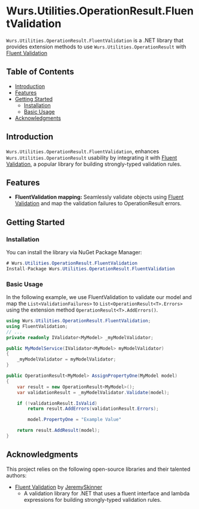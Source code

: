 # Wurs.Utilities.OperationResult.FluentValidation

`Wurs.Utilities.OperationResult.FluentValidation` is a .NET library that provides extension methods to use `Wurs.Utilities.OperationResult` with [Fluent Validation](https://github.com/FluentValidation/FluentValidation)

## Table of Contents

- [Introduction](#introduction)
- [Features](#features)
- [Getting Started](#getting-started)
  - [Installation](#installation)
  - [Basic Usage](#basic-usage)
- [Acknowledgments](#acknowledgments)

## Introduction

`Wurs.Utilities.OperationResult.FluentValidation`, enhances `Wurs.Utilities.OperationResult` usability by integrating it with [Fluent Validation](https://github.com/FluentValidation/FluentValidation), a popular library for building strongly-typed validation rules.

## Features
- **FluentValidation mapping:** Seamlessly validate objects using [Fluent Validation](https://github.com/FluentValidation/FluentValidation) and map the validation failures to OperationResult errors.

## Getting Started

### Installation

You can install the library via NuGet Package Manager:

```c#
# Wurs.Utilities.OperationResult.FluentValidation
Install-Package Wurs.Utilities.OperationResult.FluentValidation
```
### Basic Usage
In the following example, we use FluentValidation to validate our model and map the `List<ValidationFailures>` to `List<OperationResult<T>.Errors>` using the extension method `OperationResult<T>.AddErrors()`.

```c#
using Wurs.Utilities.OperationResult.FluentValidation;
using FluentValidation;
// ...
private readonly IValidator<MyModel> _myModelValidator;

public MyModelService(IValidator<MyModel> myModelValidator)
{
    _myModelValidator = myModelValidator;
}

public OperationResult<MyModel> AssignPropertyOne(MyModel model)
{
    var result = new OperationResult<MyModel>();
    var validationResult = _myModelValidator.Validate(model);

    if (!validationResult.IsValid)
        return result.AddErrors(validationResult.Errors);

        model.PropertyOne = "Example Value"

    return result.AddResult(model);
}
```
## Acknowledgments

This project relies on the following open-source libraries and their talented authors:

- [Fluent Validation](https://github.com/FluentValidation/FluentValidation) by [JeremySkinner](https://github.com/JeremySkinner)
  - A validation library for .NET that uses a fluent interface and lambda expressions for building strongly-typed validation rules.
